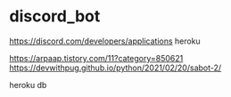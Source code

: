 # discord_bot

https://discord.com/developers/applications
heroku

https://arpaap.tistory.com/11?category=850621
https://devwithpug.github.io/python/2021/02/20/sabot-2/

heroku db
